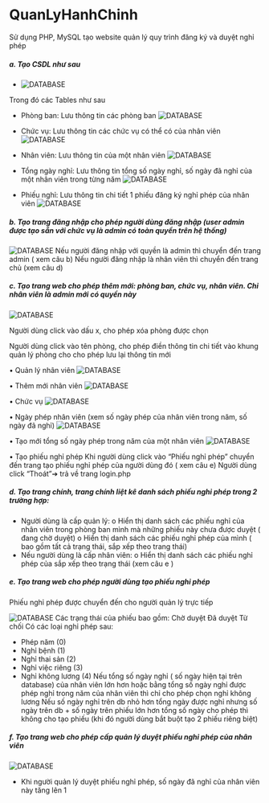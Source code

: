 # QuanLyHanhChinh

Sử dụng PHP, MySQL tạo website quản lý quy trình đăng ký và duyệt nghỉ phép
#####  a. Tạo CSDL như sau

- ![DATABASE](etc/1.png)

Trong đó các Tables như sau
- Phòng ban: Lưu thông tin các phòng ban
  ![DATABASE](etc/2.png)

- Chức vụ: Lưu thông tin các chức vụ có thể có của nhân viên
  ![DATABASE](etc/3.png)

- Nhân viên: Lưu thông tin của một nhân viên
  ![DATABASE](etc/4.png)

- Tổng ngày nghỉ: Lưu thông tin tổng số ngày nghỉ, số ngày đã nghỉ của một nhân
  viên trong từng năm
  ![DATABASE](etc/5.png)

- Phiếu nghỉ: Lưu thông tin chi tiết 1 phiếu đăng ký nghỉ phép của nhân viên
  ![DATABASE](etc/6.png)

##### b. Tạo trang đăng nhập cho phép người dùng đăng nhập (user admin được tạo sẵn với chức vụ là admin có toàn quyền trên hệ thống)
![DATABASE](etc/7.png)
Nếu người đăng nhập với quyền là admin thì chuyển đến trang admin ( xem câu b)
Nếu người đăng nhập là nhân viên thì chuyển đến trang chủ (xem câu d)


##### c. Tạo trang web cho phép thêm mới: phòng ban, chức vụ, nhân viên. Chỉ nhân viên là admin mới có quyền này
![DATABASE](etc/8.png)

Người dùng click vào dấu x, cho phép xóa phòng được chọn

Người dùng click vào tên phòng, cho phép điền thông tin chi tiết vào khung quản lý
phòng cho cho phép lưu lại thông tin mới

• Quản lý nhân viên
![DATABASE](etc/9.png)

• Thêm mới nhân viên
  ![DATABASE](etc/10.png)

• Chức vụ
![DATABASE](etc/11.png)

• Ngày phép nhân viên (xem số ngày phép của nhân viên trong năm, số ngày đã
nghỉ)
![DATABASE](etc/12.png)

• Tạo mới tổng số ngày phép trong năm của một nhân viên
![DATABASE](etc/13.png)

• Tạo phiếu nghỉ phép
Khi người dùng click vào “Phiếu nghỉ phép” chuyển đến trang tạo phiếu nghỉ
phép của người dùng đó ( xem câu e)
Người dùng click “Thoát”➔ trả về trang login.php
##### d. Tạo trang chính, trang chính liệt kê danh sách phiếu nghỉ phép trong 2 trường hợp:
- Người dùng là cấp quản lý:
  o Hiển thị danh sách các phiếu nghỉ của nhân viên trong phòng ban mình mà
  những phiếu này chưa được duyệt ( đang chờ duyệt)
  o Hiển thị danh sách các phiếu nghỉ phép của mình ( bao gồm tất cả trạng
  thái, sắp xếp theo trang thái)
- Nếu người dùng là cấp nhân viên:
  o Hiển thị danh sách các phiếu nghỉ phép của sắp xếp theo trạng thái (xem
  câu e )

##### e. Tạo trang web cho phép người dùng tạo phiếu nghỉ phép
Phiếu nghỉ phép được chuyển đến cho người quản lý trực tiếp

![DATABASE](etc/14.png)
Các trạng thái của phiếu bao gồm:
Chờ duyệt
Đã duyệt
Từ chối
Có các loại nghỉ phép sau:
- Phép năm (0)
- Nghỉ bệnh (1)
- Nghỉ thai sản (2)
- Nghỉ việc riêng (3)
- Nghỉ không lương (4)
  Nếu tổng số ngày nghỉ ( số ngày hiện tại trên database) của nhân viên lớn hơn hoặc
  bằng tổng số ngày nghỉ được phép nghỉ trong năm của nhân viên thì chỉ cho phép
  chọn nghỉ không lương
  Nếu số ngày nghỉ trên db nhỏ hơn tổng ngày được nghỉ nhưng số ngày trên db + số
  ngày trên phiếu lớn hơn tổng số ngày cho phép thì không cho tạo phiếu (khi đó
  người dùng bắt buột tạo 2 phiếu riêng biệt)
#####  f. Tạo trang web cho phép cấp quản lý duyệt phiếu nghỉ phép của nhân viên
![DATABASE](etc/15.png)
- Khi người quản lý duyệt phiếu nghỉ phép, số ngày đã nghỉ của nhân viên này tăng lên 1